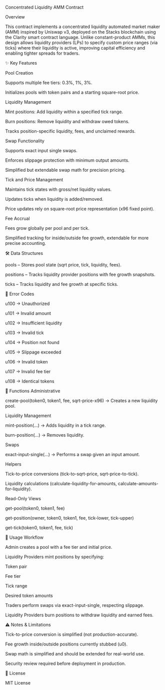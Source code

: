 Concentrated Liquidity AMM Contract

Overview

This contract implements a concentrated liquidity automated market maker (AMM) inspired by Uniswap v3, deployed on the Stacks blockchain using the Clarity smart contract language. Unlike constant-product AMMs, this design allows liquidity providers (LPs) to specify custom price ranges (via ticks) where their liquidity is active, improving capital efficiency and enabling tighter spreads for traders.

✨ Key Features

Pool Creation

Supports multiple fee tiers: 0.3%, 1%, 3%.

Initializes pools with token pairs and a starting square-root price.

Liquidity Management

Mint positions: Add liquidity within a specified tick range.

Burn positions: Remove liquidity and withdraw owed tokens.

Tracks position-specific liquidity, fees, and unclaimed rewards.

Swap Functionality

Supports exact input single swaps.

Enforces slippage protection with minimum output amounts.

Simplified but extendable swap math for precision pricing.

Tick and Price Management

Maintains tick states with gross/net liquidity values.

Updates ticks when liquidity is added/removed.

Price updates rely on square-root price representation (x96 fixed point).

Fee Accrual

Fees grow globally per pool and per tick.

Simplified tracking for inside/outside fee growth, extendable for more precise accounting.

🛠️ Data Structures

pools – Stores pool state (sqrt price, tick, liquidity, fees).

positions – Tracks liquidity provider positions with fee growth snapshots.

ticks – Tracks liquidity and fee growth at specific ticks.

🔐 Error Codes

u100 → Unauthorized

u101 → Invalid amount

u102 → Insufficient liquidity

u103 → Invalid tick

u104 → Position not found

u105 → Slippage exceeded

u106 → Invalid token

u107 → Invalid fee tier

u108 → Identical tokens

📜 Functions
Administrative

create-pool(token0, token1, fee, sqrt-price-x96) → Creates a new liquidity pool.

Liquidity Management

mint-position(...) → Adds liquidity in a tick range.

burn-position(...) → Removes liquidity.

Swaps

exact-input-single(...) → Performs a swap given an input amount.

Helpers

Tick-to-price conversions (tick-to-sqrt-price, sqrt-price-to-tick).

Liquidity calculations (calculate-liquidity-for-amounts, calculate-amounts-for-liquidity).

Read-Only Views

get-pool(token0, token1, fee)

get-position(owner, token0, token1, fee, tick-lower, tick-upper)

get-tick(token0, token1, fee, tick)

🚀 Usage Workflow

Admin creates a pool with a fee tier and initial price.

Liquidity Providers mint positions by specifying:

Token pair

Fee tier

Tick range

Desired token amounts

Traders perform swaps via exact-input-single, respecting slippage.

Liquidity Providers burn positions to withdraw liquidity and earned fees.

⚠️ Notes & Limitations

Tick-to-price conversion is simplified (not production-accurate).

Fee growth inside/outside positions currently stubbed (u0).

Swap math is simplified and should be extended for real-world use.

Security review required before deployment in production.

📄 License

MIT License